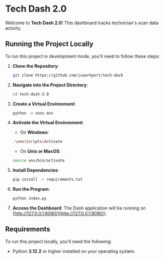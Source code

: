 # Tech Dash 2.0

Welcome to **Tech Dash 2.0**! This dashboard tracks technician's scan data activity.

## Running the Project Locally

To run this project in development mode, you'll need to follow these steps:

1. **Clone the Repository**: 
    ```bash
    git clone https://github.com/jcworkport/tech-dash
    ```

2. **Navigate into the Project Directory**: 
    ```bash
    cd tech-dash-2.0
    ```

3. **Create a Virtual Environment**: 
    ```bash
    python -m venv env
    ```

4. **Activate the Virtual Environment**:
    - On **Windows**:
    ```bash
    .\env\Scripts\Activate
    ```
    - On **Unix or MacOS**:
    ```bash
    source env/bin/activate
    ```

5. **Install Dependencies**:
    ```bash
    pip install -r requirements.txt
    ```

6. **Run the Program**:
    ```bash
    python index.py
    ```

7. **Access the Dashboard**:
    The Dash application will be running on [http://127.0.0.1:8080/](http://127.0.0.1:8080/).

## Requirements

To run this project locally, you'll need the following:

- Python **3.12.2** or higher installed on your operating system.

